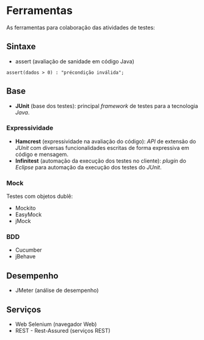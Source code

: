 # Ferramentas

As ferramentas para colaboração das atividades de testes:

## Sintaxe

* assert \(avaliação de sanidade em código Java\)

```
assert(dados > 0) : "précondição inválida";
```

## Base

* **JUnit** \(base dos testes\): principal _framework_ de testes para a tecnologia _Java_.

### Expressividade

* **Hamcrest** \(expressividade na avaliação do código\): _API_ de extensão do _JUnit_ com diversas funcionalidades escritas de forma expressiva em código e mensagem.
* **Infinitest** \(automação da execução dos testes no cliente\): _plugin_ do _Eclipse_ para automação da execução dos testes do _JUnit_.

### Mock

Testes com objetos dublê:

* Mockito
* EasyMock
* jMock

### BDD

* Cucumber
* jBehave

## Desempenho

* JMeter \(análise de desempenho\)

## Serviços

* Web Selenium \(navegador Web\)
* REST - Rest-Assured \(serviços REST\)

